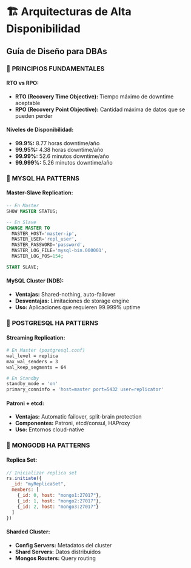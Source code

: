 # 🏗️ Arquitecturas de Alta Disponibilidad
## Guía de Diseño para DBAs

### 🎯 **PRINCIPIOS FUNDAMENTALES**

#### **RTO vs RPO:**
- **RTO (Recovery Time Objective):** Tiempo máximo de downtime aceptable
- **RPO (Recovery Point Objective):** Cantidad máxima de datos que se pueden perder

#### **Niveles de Disponibilidad:**
- **99.9%:** 8.77 horas downtime/año
- **99.95%:** 4.38 horas downtime/año
- **99.99%:** 52.6 minutos downtime/año
- **99.999%:** 5.26 minutos downtime/año

### 🐬 **MYSQL HA PATTERNS**

#### **Master-Slave Replication:**
```sql
-- En Master
SHOW MASTER STATUS;

-- En Slave
CHANGE MASTER TO
  MASTER_HOST='master-ip',
  MASTER_USER='repl_user',
  MASTER_PASSWORD='password',
  MASTER_LOG_FILE='mysql-bin.000001',
  MASTER_LOG_POS=154;

START SLAVE;
```

#### **MySQL Cluster (NDB):**
- **Ventajas:** Shared-nothing, auto-failover
- **Desventajas:** Limitaciones de storage engine
- **Uso:** Aplicaciones que requieren 99.999% uptime

### 🐘 **POSTGRESQL HA PATTERNS**

#### **Streaming Replication:**
```bash
# En Master (postgresql.conf)
wal_level = replica
max_wal_senders = 3
wal_keep_segments = 64

# En Standby
standby_mode = 'on'
primary_conninfo = 'host=master port=5432 user=replicator'
```

#### **Patroni + etcd:**
- **Ventajas:** Automatic failover, split-brain protection
- **Componentes:** Patroni, etcd/consul, HAProxy
- **Uso:** Entornos cloud-native

### 🍃 **MONGODB HA PATTERNS**

#### **Replica Set:**
```javascript
// Inicializar replica set
rs.initiate({
  _id: "myReplicaSet",
  members: [
    {_id: 0, host: "mongo1:27017"},
    {_id: 1, host: "mongo2:27017"},
    {_id: 2, host: "mongo3:27017"}
  ]
})
```

#### **Sharded Cluster:**
- **Config Servers:** Metadatos del cluster
- **Shard Servers:** Datos distribuidos
- **Mongos Routers:** Query routing

